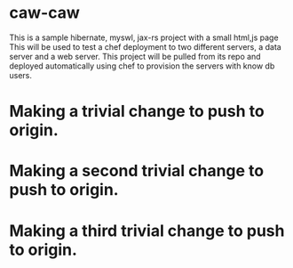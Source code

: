 caw-caw
=======

This is a sample hibernate, myswl, jax-rs project with a small html,js page
This will be used to test a chef deployment to two different servers, a 
data server and a web server. This project will be pulled from its repo and deployed
automatically using chef to provision the servers with know db users.

# Making a trivial change to push to origin.
# Making a second trivial change to push to origin.
# Making a third trivial change to push to origin.
